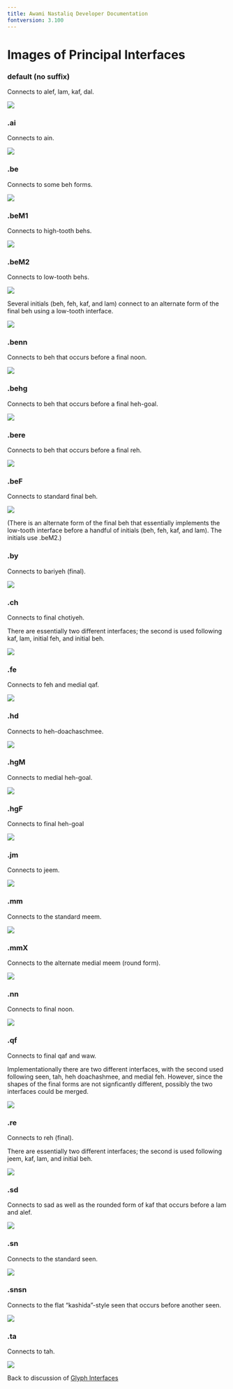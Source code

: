 ```yaml
---
title: Awami Nastaliq Developer Documentation
fontversion: 3.100
---
```


# Images of Principal Interfaces

### default (no suffix)

Connects to alef, lam, kaf, dal.

![](images/dev_doc/interfaces/default.png)

### .ai

Connects to ain.

![](images/dev_doc/interfaces/ai.png)

### .be

Connects to some beh forms.

![](images/dev_doc/interfaces/be.png)

### .beM1

Connects to high-tooth behs.

![](images/dev_doc/interfaces/beM1.png)

### .beM2

Connects to low-tooth behs.

![](images/dev_doc/interfaces/beM2.png)

Several initials (beh, feh, kaf, and lam) connect to an alternate form of the final beh using a low-tooth interface.

![](images/dev_doc/interfaces/beM2_beF.png)

### .benn

Connects to beh that occurs before a final noon.

![](images/dev_doc/interfaces/benn.png)

###  .behg

Connects to beh that occurs before a final heh-goal.

![](images/dev_doc/interfaces/behg.png)

###  .bere

Connects to beh that occurs before a final reh.

![](images/dev_doc/interfaces/bere.png)

###  .beF

Connects to standard final beh.

![](images/dev_doc/interfaces/beF.png)

(There is an alternate form of the final beh that essentially implements the low-tooth interface before a handful of initials (beh, feh, kaf, and lam). The initials use .beM2.)

### .by

Connects to bariyeh (final).

![](images/dev_doc/interfaces/by.png)

### .ch

Connects to final chotiyeh.

There are essentially two different interfaces; the second is used following kaf, lam, initial feh, and initial beh.

![](images/dev_doc/interfaces/ch.png)

### .fe

Connects to feh and medial qaf.

![](images/dev_doc/interfaces/fe.png)

### .hd

Connects to heh-doachaschmee.

![](images/dev_doc/interfaces/hd.png)

### .hgM

Connects to medial heh-goal.

![](images/dev_doc/interfaces/hgM.png)

### .hgF

Connects to final heh-goal

![](images/dev_doc/interfaces/hgF.png)

### .jm

Connects to jeem.

![](images/dev_doc/interfaces/jm.png)

### .mm

Connects to the standard meem.

![](images/dev_doc/interfaces/mm.png)

### .mmX

Connects to the alternate medial meem (round form).

![](images/dev_doc/interfaces/mmX.png)

### .nn

Connects to final noon.

![](images/dev_doc/interfaces/nn.png)

### .qf

Connects to final qaf and waw.

Implementationally there are two different interfaces, with the second used following seen, tah, heh doachashmee, and medial feh. However, since the shapes of the final forms are not signficantly different, possibly the two interfaces could be merged.

![](images/dev_doc/interfaces/qf.png)

### .re

Connects to reh (final).

There are essentially two different interfaces; the second is used following jeem, kaf, lam, and initial beh.

![](images/dev_doc/interfaces/re.png)

### .sd

Connects to sad as well as the rounded form of kaf that occurs before a lam and alef.

![](images/dev_doc/interfaces/sd.png)

### .sn

Connects to the standard seen.

![](images/dev_doc/interfaces/sn.png)

### .snsn

Connects to the flat “kashida”-style seen that occurs before another seen.

![](images/dev_doc/interfaces/snsn.png)

### .ta

Connects to tah.

![](images/dev_doc/interfaces/ta.png)


Back to discussion of [Glyph Interfaces](dev03_interfaces.md)

<!-- PRODUCT SITE ONLY
[font id='awami' face='AwamiNastaliq-Regular' size='150%' rtl=1]
[font id='awamiL' face='AwamiNastaliq-Regular' size='150%' ltr=1]
-->
